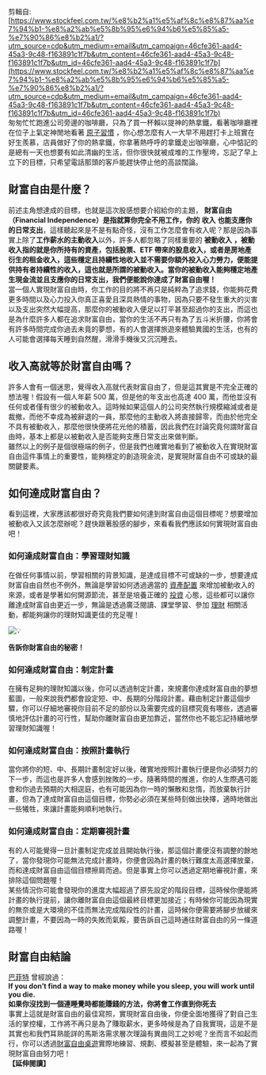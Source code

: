 剪輯自: [https://www.stockfeel.com.tw/%e8%b2%a1%e5%af%8c%e8%87%aa%e7%94%b1-%e8%a2%ab%e5%8b%95%e6%94%b6%e5%85%a5-%e7%90%86%e8%b2%a1/?utm_source=cdp&utm_medium=email&utm_campaign=46cfe361-aad4-45a3-9c48-f163891c1f7b&utm_content=46cfe361-aad4-45a3-9c48-f163891c1f7b&utm_id=46cfe361-aad4-45a3-9c48-f163891c1f7b](https://www.stockfeel.com.tw/%e8%b2%a1%e5%af%8c%e8%87%aa%e7%94%b1-%e8%a2%ab%e5%8b%95%e6%94%b6%e5%85%a5-%e7%90%86%e8%b2%a1/?utm_source=cdp&utm_medium=email&utm_campaign=46cfe361-aad4-45a3-9c48-f163891c1f7b&utm_content=46cfe361-aad4-45a3-9c48-f163891c1f7b&utm_id=46cfe361-aad4-45a3-9c48-f163891c1f7b)  
匆匆忙忙跑進公司旁邊的咖啡廳，只為了買一杯賴以提神的熱拿鐵，看著咖啡廳裡在位子上氣定神閒地看著 [原子習慣](https://www.stockfeel.com.tw/isearch/?query=%E5%8E%9F%E5%AD%90%E7%BF%92%E6%85%A3&utm_source=article_keyword&from_post_id=230164) ，你心想怎麼有人一大早不用趕打卡上班實在好生羨慕，店員做好了你的熱拿鐵，你拿著熱呼呼的拿鐵走出咖啡廳，心中惦記的是總有一天也想要有如此清幽的生活，但你很快就被成堆的工作壓垮，忘記了早上立下的目標，只希望電話那頭的客戶能趕快停止他的高談闊論。

## 財富自由是什麼？

前述主角想達成的目標，也就是這次股感想要介紹給你的主題， **財富自由** **（Financial Independence）是指就算你完全不用工作，你的** **收入** **也能支應你的日常支出**，這樣聽起來是不是有點奇怪，沒有工作怎麼會有收入呢？那是因為事實上除了**工作薪水的主動收入**以外，許多人都忽略了同樣重要的 **被動收入** **，被動收入指的就是你所持有的資產，包括股票、ETF 帶來的股息收入，或者是房地產衍生的租金收入，這些穩定且持續性地收入並不需要你額外投入心力勞力，便能提供持有者持續性的收入，這也就是所謂的被動收入。當你的被動收入能夠穩定地產生現金流並且支應你的日常支出，我們便能說你達成了財富自由喔！**  
當一個人實現財富自由時，你工作的目的將不再只是純粹為了追求錢，你能夠花費更多時間以及心力投入你真正喜愛且深具熱情的事物，因為只要不發生重大的災害以及支出突然大幅提高，那麼你的被動收入便足以打平甚至超過你的支出，而這也是為什麼許多人都在追求財富自由，當你的生活不再只有為了五斗米折腰，你將會有許多時間完成你過去未竟的夢想，有的人會選擇旅遊來體驗異國的生活，也有的人可能會選擇每天睡到自然醒，滑滑手機後又沉沉睡去。

## 收入高就等於財富自由嗎？

許多人會有一個迷思，覺得收入高就代表財富自由了，但是這其實是不完全正確的想法喔！假設有一個人年薪 500 萬，但是他的年支出也高達 400 萬，而他並沒有任何或者僅有很少的被動收入。這時候如果這個人的公司突然執行規模縮減或者是裁撤，而他不幸成為被辭退的一員，那麼他的主動收入將直接歸零，而由於他完全不具有被動收入，那麼他很快便將花光他的積蓄，因此我們在討論究竟何謂財富自由時，基本上都是以被動收入是否能夠支應日常支出來做判斷。  
雖然以上的例子是個很極端的例子，但是我們也確實地看到了被動收入在實現財富自由這件事情上的重要性，能夠穩定的創造現金流，是實現財富自由不可或缺的最關鍵要素。

## 如何達成財富自由？

看到這裡，大家應該都很好奇究竟我們要如何達到財富自由這個目標呢？想要增加被動收入又該怎麼辦呢？趕快跟著股感的腳步，來看看我們應該如何實現財富自由吧！

### 如何達成財富自由：學習理財知識

在做任何事情以前，學習相關的背景知識，是達成目標不可或缺的一步，想要達成財富自由自然也不例外，無論是學習如何透過適當的 [資產配置](https://www.stockfeel.com.tw/isearch/?query=%E8%B3%87%E7%94%A2%E9%85%8D%E7%BD%AE&utm_source=article_keyword&from_post_id=230164) 來增加被動收入的來源，或者是學著如何開源節流，甚至是培養正確的 [投資](https://www.stockfeel.com.tw/isearch/?query=%E6%8A%95%E8%B3%87&utm_source=article_keyword&from_post_id=230164) 心態，這些都可以讓你離達成財富自由更近一步，無論是透過廣泛閱讀、課堂學習、參加 [理財](https://www.stockfeel.com.tw/isearch/?query=%E7%90%86%E8%B2%A1&utm_source=article_keyword&from_post_id=230164) 相關活動，都能夠讓你的理財知識更佳的充足喔！

![💡](Exported%20image%2020241106113752-0.jpeg)

**告訴你財富自由的****秘密****！**

### 如何達成財富自由：制定計畫

在擁有足夠的理財知識以後，你可以透過制定計畫，來規畫你達成財富自由的夢想藍圖，一般來說我們都會設定短、中、長期的分階段計畫。藉由制定計畫這個步驟，你可以仔細地審視你目前不足的部份以及需要完成的目標究竟有哪些，透過審慎地評估計畫的可行性，幫助你離財富自由更加靠近，當然你也不能忘記持續地學習理財知識喔！

### 如何達成財富自由：按照計畫執行

當你將你的短、中、長期計畫制定好以後，確實地按照計畫執行便是你必須努力的下一步，而這也是許多人會感到挫敗的一步。隨著時間的推進，你的人生際遇可能會和你過去預期的大相逕庭，也有可能因為你一時的懶散和怠惰，而放棄執行計畫，但為了達成財富自由這個目標，你勢必必須在某些時刻做出抉擇，適時地做出一些犧牲，來讓計畫能夠順利地執行。

### 如何達成財富自由：定期審視計畫

有的人可能覺得一旦計畫制定完成並且開始執行後，那這個計畫便沒有調整的餘地了，當你發現你可能無法完成計畫時，你便會因為計畫的執行難度太高選擇放棄，而和達成財富自由這個目標擦肩而過。但是事實上你可以透過定期地審視計畫，來排除這個問題喔！  
某些情況你可能會發現你的進度大幅超過了原先設定的階段目標，這時候你便能將計畫的執行提前，讓你離財富自由這個最終目標更加接近；有時候你可能因為現實的無奈或是大環境的不佳而無法完成階段性的計畫，這時候你便需要將腳步放緩來調整計畫，不要因為一時的失敗而氣餒，要告訴自己這時通往財富自由的另一條道路喔！

## 財富自由結論

[巴菲特](https://www.stockfeel.com.tw/isearch/?query=%E5%B7%B4%E8%8F%B2%E7%89%B9&utm_source=article_keyword&from_post_id=230164) 曾經說過：  
**If you don’t find a way to make money while you sleep, you will work until you die.**  
**如果你沒找到一個連睡覺時都能賺錢的方法，你將會工作直到你死去**  
事實上這就是財富自由的最佳寫照，實現財富自由後，你便全面地獲得了對自己生活的掌控權，工作將不再只是為了賺取薪水，更多時候是為了自我實現，這是不是其實也和我們耳熟能詳的馬斯洛需求層次理論有異曲同工之妙呢？坐而言不如起而行，你可以透過[財富自由桌遊](https://lemongrocery.pse.is/5f2f69)實際地練習、規劃、模擬甚至是體驗，來一起為了實現財富自由努力吧！  
**【延伸閱讀】**